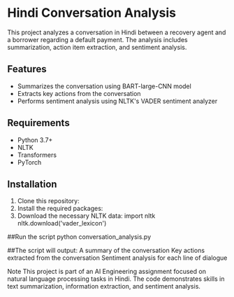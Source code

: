 # Hindi Conversation Analysis

This project analyzes a conversation in Hindi between a recovery agent and a borrower regarding a default payment. The analysis includes summarization, action item extraction, and sentiment analysis.

## Features

- Summarizes the conversation using BART-large-CNN model
- Extracts key actions from the conversation
- Performs sentiment analysis using NLTK's VADER sentiment analyzer

## Requirements

- Python 3.7+
- NLTK
- Transformers
- PyTorch

## Installation

1. Clone this repository:
2. Install the required packages:
3. Download the necessary NLTK data:
import nltk
nltk.download('vader_lexicon')

##Run the script
python conversation_analysis.py

##The script will output:
A summary of the conversation
Key actions extracted from the conversation
Sentiment analysis for each line of dialogue

Note
This project is part of an AI Engineering assignment focused on natural language processing tasks in Hindi. The code demonstrates skills in text summarization, information extraction, and sentiment analysis.

